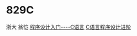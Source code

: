 # 829C

浙大 翁恺
[程序设计入门----C语言](https://www.icourse163.org/learn/ZJU-199001#/learn/testlist)
[C语言程序设计进阶](https://www.icourse163.org/learn/ZJU-200001?tid=1206289220#/learn/testlist)
